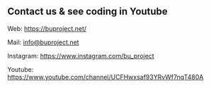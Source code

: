 

     

Contact us & see coding in Youtube
------------------------------------------------------------------------------------------------------------

Web: https://buproject.net/

Mail: info@buproject.net

Instagram: https://www.instagram.com/bu_project

Youtube: 
https://www.youtube.com/channel/UCFHwxsaf93YRvWf7nqT480A
